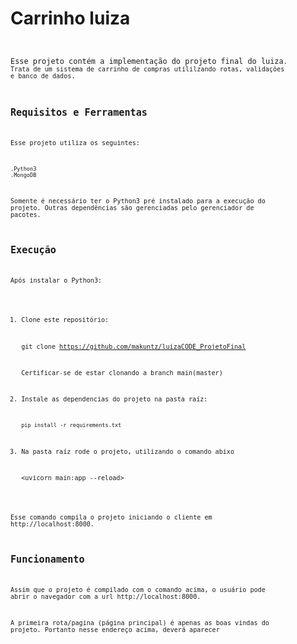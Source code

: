 # Carrinho luiza<CODE>

Esse projeto contém a implementação do projeto final do luiza<CODE>. Trata de um sistema de carrinho de compras utililzando rotas, validações e banco de dados.

## Requisitos e Ferramentas

Esse projeto utiliza os seguintes:

    .Python3
    .MongoDB

Somente é necessário ter o Python3 pré instalado para a execução do projeto. Outras dependências são gerenciadas pelo gerenciador de pacotes.

## Execução

Após instalar o Python3:

1. Clone este repositório:

   git clone https://github.com/makuntz/luizaCODE_ProjetoFinal

   Certificar-se de estar clonando a branch main(master)

2. Instale as dependencias do projeto na pasta raíz:

   `pip install -r requirements.txt`

3. Na pasta raíz rode o projeto, utilizando o comando abixo

   <uvicorn main:app --reload>

Esse comando compila o projeto iniciando o cliente em http://localhost:8000.

## Funcionamento

Assim que o projeto é compilado com o comando acima, o usuário pode abrir o navegador com a url http://localhost:8000.

A primeira rota/pagina (página principal) é apenas as boas vindas do projeto. Portanto nesse endereço acima, deverá aparecer
